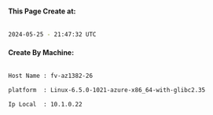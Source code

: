 
   
#### This Page Create at:

```bash

2024-05-25 - 21:47:32 UTC

```

#### Create By Machine:

```bash

Host Name : fv-az1382-26

platform  : Linux-6.5.0-1021-azure-x86_64-with-glibc2.35

Ip Local  : 10.1.0.22

```

